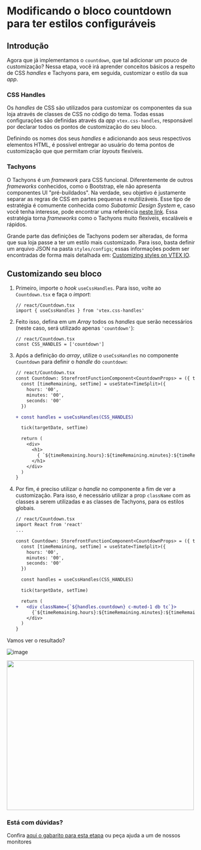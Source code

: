 
  # Modificando o bloco countdown para ter estilos configuráveis

## Introdução
Agora que já implementamos o `countdown`, que tal adicionar um pouco de customização? Nessa etapa, você irá aprender conceitos básicos a respeito de CSS *handles* e Tachyons para, em seguida, customizar o estilo da sua *app*.

### CSS Handles

Os *handles* de CSS são utilizados para customizar os componentes da sua loja através de classes de CSS no código do tema. Todas essas configurações são definidas através da *app* `vtex.css-handles`, responsável por declarar todos os pontos de customização do seu bloco.

Definindo os nomes dos seus *handles* e adicionando aos seus respectivos elementos HTML, é possível entregar ao usuário do tema pontos de customização que que permitam criar *layouts* flexíveis. 

### Tachyons
O Tachyons é um *framework* para CSS funcional. Diferentemente de outros *frameworks* conhecidos, como o Bootstrap, ele não apresenta componentes UI "pré-buildados". Na verdade, seu objetivo é justamente separar as regras de CSS em partes pequenas e reutilizáveis. Esse tipo de estratégia é comumente conhecida como *Subatomic Design System* e, caso você tenha interesse, pode encontrar uma referência [neste link](https://daneden.me/2018/01/05/subatomic-design-systems/). Essa estratégia torna *frameworks* como o Tachyons muito flexíveis, escaláveis e rápidos.

Grande parte das definições de Tachyons podem ser alteradas, de forma que sua loja passe a ter um estilo mais customizado. Para isso, basta definir um arquivo JSON na pasta `styles/configs`; essas informações podem ser encontradas de forma mais detalhada em: [Customizing styles on VTEX IO](https://developers.vtex.com/docs/vtex-io-documentation-5-customizingstyles). 

## Customizando seu bloco

1. Primeiro, importe o *hook* `useCssHandles`. Para isso, volte ao `Countdown.tsx` e faça o *import*:

    ```tsx
    // react/Countdown.tsx
    import { useCssHandles } from 'vtex.css-handles'
    ```

2. Feito isso, defina em um *Array* todos os *handles* que serão necessários (neste caso, será utilizado apenas `'countdown'`):

    ```tsx
    // react/Countdown.tsx
    const CSS_HANDLES = ['countdown']
    ```

3. Após a definição do _array_, utilize o `useCssHandles` no componente `Countdown` para definir o *handle* do `countdown`:

    ```diff
    // react/Countdown.tsx
    const Countdown: StorefrontFunctionComponent<CountdownProps> = ({ targetDate = DEFAULT_TARGET_DATE }) => {
      const [timeRemaining, setTime] = useState<TimeSplit>({
        hours: '00',
        minutes: '00',
        seconds: '00'
      })

    + const handles = useCssHandles(CSS_HANDLES)

      tick(targetDate, setTime)

      return (
        <div>
          <h1>
            { `${timeRemaining.hours}:${timeRemaining.minutes}:${timeRemaining.seconds}` }
          </h1>
        </div>
      )
    }
    ```

4. Por fim, é preciso utilizar o *handle* no componente a fim de ver a customização. Para isso, é necessário utilizar a prop `className` com as classes a serem utilizadas e as classes de Tachyons, para os estilos globais.

    ```diff
    // react/Countdown.tsx
    import React from 'react'
    ...

    const Countdown: StorefrontFunctionComponent<CountdownProps> = ({ targetDate = DEFAULT_TARGET_DATE }) => {
      const [timeRemaining, setTime] = useState<TimeSplit>({
        hours: '00',
        minutes: '00',
        seconds: '00'
      })

      const handles = useCssHandles(CSS_HANDLES)

      tick(targetDate, setTime)

      return (
    +   <div className={`${handles.countdown} c-muted-1 db tc`}>
          {`${timeRemaining.hours}:${timeRemaining.minutes}:${timeRemaining.seconds}`}
        </div>
      )
    }
    ```

Vamos ver o resultado?

![image](https://user-images.githubusercontent.com/19495917/75475280-457cab80-5977-11ea-938e-d3c2b532e891.png)

<img src="https://user-images.githubusercontent.com/19495917/75475388-7a88fe00-5977-11ea-9d35-c13482f1e61c.gif" width="500" height="400"/>


  ### Está com dúvidas?

  Confira [aqui o gabarito para esta etapa](https://vtex-enterprise-group.readme.io/learning/docs/course-store-block-step05css-handles-answersheet) ou peça ajuda a um de nossos monitores